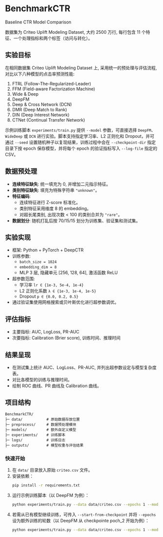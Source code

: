 # BenchmarkCTR

Baseline CTR Model Comparison

数据集为 Criteo Uplift Modeling Dataset, 大约 2500 万行, 每行包含 11 个特征、一个处理指标和两个标签（访问与转化）。

## 实验目标
在相同数据集 Criteo Uplift Modeling Dataset 上, 采用统一的预处理与评估流程, 对比以下八种模型的点击率预测性能:

1. FTRL (Follow-The-Regularized-Leader)
2. FFM (Field-aware Factorization Machine)
3. Wide & Deep
4. DeepFM
5. Deep & Cross Network (DCN)
6. DMR (Deep Match to Rank)
7. DIN (Deep Interest Network)
8. CTNet (Continual Transfer Network)

示例训练脚本 `experiments/train.py` 提供 `--model` 参数，可直接选择 `DeepFM`、`WideDeep` 或 `DCN` 进行实验。脚本支持指定学习率、L2 正则化和 Dropout，并可通过 `--seed` 设置随机种子以复现结果，训练过程中会在 `--checkpoint-dir` 指定目录下按 epoch 保存模型，并将每个 epoch 的验证指标写入 `--log-file` 指定的 CSV。

## 数据预处理
- **连续特征缺失**: 统一填充为 0, 并增加二元指示特征。
- **类别特征缺失**: 填充为特殊字符串 `"unknown"`。
- **特征编码**:
  - 连续特征进行 Z-score 标准化。
  - 类别特征采用维度 8 的 embedding。
  - 对超长尾类别, 出现次数 < 100 的类别合并为 `"rare"`。
- **数据划分**: 随机打乱后按 70/15/15 划分为训练集、验证集和测试集。

## 实验实现
- 框架: Python + PyTorch + DeepCTR
- 训练参数:
  - `batch_size = 1024`
  - `embedding_dim = 8`
  - MLP 3 层, 隐藏单元 [256, 128, 64], 激活函数 ReLU
- 超参数范围:
  - 学习率 `lr ∈ {1e-3, 5e-4, 1e-4}`
  - L2 正则化系数 `λ ∈ {1e-3, 1e-4, 1e-5}`
  - Dropout `p ∈ {0.0, 0.2, 0.5}`
- 通过验证集使用网格搜索或贝叶斯优化进行超参数调优。

## 评估指标
- 主要指标: AUC, LogLoss, PR-AUC
- 次要指标: Calibration (Brier score), 训练时间、推理时间

## 结果呈现
- 在测试集上统计 AUC、LogLoss、PR-AUC, 并列出超参数设定与模型复杂度表。
- 对比各模型的训练与推理时间。
- 绘制 ROC 曲线、PR 曲线及 Calibration 曲线。


## 项目结构
```
BenchmarkCTR/
├─ data/           # 原始数据存放位置
├─ preprocess/     # 数据预处理模块
├─ models/         # 额外自定义模型
├─ experiments/    # 训练脚本
├─ logs/           # 训练日志
├─ outputs/        # 模型权重与评估结果
```

### 快速开始
1. 在 `data/` 目录放入原始 `criteo.csv` 文件。
2. 安装依赖：
   ```bash
   pip install -r requirements.txt
   ```
3. 运行示例训练脚本（以 DeepFM 为例）：
   ```bash
   python experiments/train.py --data data/criteo.csv --epochs 1 --model DeepFM --lr 1e-3 --l2 1e-5 --dropout 0.5 --output outputs/result.csv --seed 2025 --checkpoint-dir outputs/checkpoints --log-file logs/train_metrics.csv
   ```
4. 若需从已有模型继续训练，可传入 `--start-from-checkpoint` 并将 `--epochs`
   设为额外训练的轮数（以 DeepFM 从 checkpointe poch_2 开始为例）：
   ```bash
   python experiments/train.py --data data/criteo.csv --epochs 1 --model DeepFM --lr 1e-3 --l2 1e-5 --dropout 0.5 --output outputs/result.csv --seed 2025 --checkpoint-dir outputs/checkpoints --log-file logs/train_metrics.csv --start-from-checkpoint outputs/checkpoints/DeepFM_epoch_2.pt
   ```
